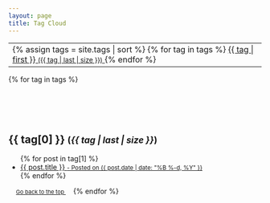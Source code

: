 ```yaml
---
layout: page
title: Tag Cloud
---
```


<table>
    <tr>
        <td>
            <div class="blog-tags"> 
                {% assign tags = site.tags | sort %}
                {% for tag in tags %}
                <a href="#{{ tag[0] | slugify }}" class="action-button shadow animate green" style="font-size: {{ tag | last | size  |  times: 400 | divided_by: site.tags.size | plus: 35  }}%"> 
                    {{ tag | first }} <small>({{ tag | last | size }})</small>
                </a>
                {% endfor %}
            </div>
        </td>
    </tr>
</table>
<div class="post-preview"> 
{% for tag in tags %} 
    <h2 id="{{ tag[0] | slugify }}" style="padding-top: 70px;"> {{ tag[0] }}  <small>(<i class="badge">{{ tag | last | size }}</i>)</small></h2>
    <ul class="later on">
    {% for post in tag[1] %}
        <a class="post-link" href="{{ site.baseurl }}{{ post.url }}">
    <li>
        {{ post.title }}
    <small class="post-meta"> - Posted on {{ post.date | date: "%B %-d, %Y" }}</small>
    </li>
    </a>
    {% endfor %}
    </ul>
    <a href="#top" class="action-button shadow animate yellow" style="padding:2px 15px; font-size:11px">
        <span class="fa fa-refresh" aria-hidden="true"></span> Go back to the top
    </a> 
{% endfor %}
</div>